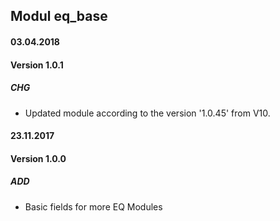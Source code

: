 ## Modul eq_base

#### 03.04.2018
#### Version 1.0.1
##### CHG
- Updated module according to the version '1.0.45' from V10.

#### 23.11.2017
#### Version 1.0.0
##### ADD
- Basic fields for more EQ Modules
